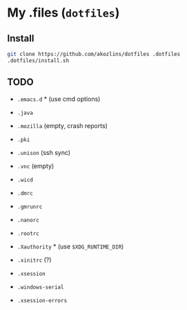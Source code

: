 # My .files (`dotfiles`)

## Install

```sh
git clone https://github.com/akozlins/dotfiles .dotfiles
.dotfiles/install.sh
```

## TODO

 - `.emacs.d` * (use cmd options)
 - `.java`
 - `.mozilla` (empty, crash reports)
 - `.pki`
 - `.unison` (ssh sync)
 - `.vnc` (empty)
 - `.wicd`

 - `.dmrc`
 - `.gmrunrc`
 - `.nanorc`
 - `.rootrc`
 - `.Xauthority` * (use `$XDG_RUNTIME_DIR`)
 - `.xinitrc` (?)
 - `.xsession`
 - `.windows-serial`
 - `.xsession-errors`
